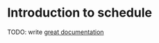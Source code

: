 # Introduction to schedule

TODO: write [great documentation](http://jacobian.org/writing/what-to-write/)
